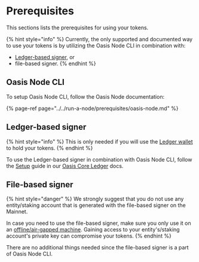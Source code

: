 # Prerequisites

This sections lists the prerequisites for using your tokens.

{% hint style="info" %}
Currently, the only supported and documented way to use your tokens is by utilizing the Oasis Node CLI in combination with:

* [Ledger-based signer](https://docs.oasis.dev/oasis-core-ledger/), or
* file-based signer.
{% endhint %}

## Oasis Node CLI

To setup Oasis Node CLI, follow the Oasis Node documentation:

{% page-ref page="../../run-a-node/prerequisites/oasis-node.md" %}

## Ledger-based signer

{% hint style="info" %}
This is only needed if you will use the [Ledger wallet](../holding-rose-tokens/ledger-wallet.md) to hold your tokens.
{% endhint %}

To use the Ledger-based signer in combination with Oasis Node CLI, follow the [Setup](https://docs.oasis.dev/oasis-core-ledger/usage/setup) guide in our [Oasis Core Ledger](https://docs.oasis.dev/oasis-core-ledger/) docs.

## File-based signer

{% hint style="danger" %}
We strongly suggest that you do not use any entity/staking account that is generated with the file-based signer on the Mainnet.

In case you need to use the file-based signer, make sure you only use it on an [offline/air-gapped machine](https://en.wikipedia.org/wiki/Air_gap_%28networking%29). Gaining access to your entity's/staking account's private key can compromise your tokens.
{% endhint %}

There are no additional things needed since the file-based signer is a part of Oasis Node CLI.


